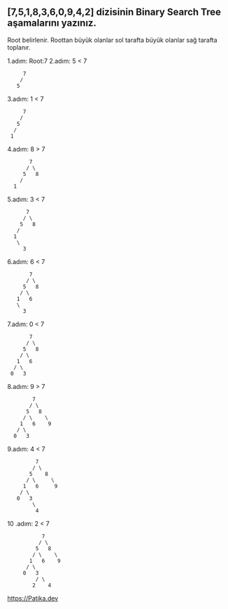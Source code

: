 ## [7,5,1,8,3,6,0,9,4,2] dizisinin Binary Search Tree aşamalarını yazınız.
Root belirlenir. Roottan büyük olanlar sol tarafta büyük olanlar sağ tarafta toplanır.

1.adım: Root:7 2.adım: 5 < 7

         7 
        /
       5
3.adım: 1 < 7

         7
        / 
       5
      /
     1
4.adım: 8 > 7

           7
          / \
         5   8
        /
      1
5.adım: 3 < 7

          7
         / \
        5   8
       /
      1
       \
         3
6.adım: 6 < 7

           7
          / \
         5   8
        / \
       1   6
       \
         3
7.adım: 0 < 7

           7
          / \
         5   8
        / \
       1   6
      / \
     0   3
8.adım: 9 > 7

            7
           / \
          5   8
         / \    \
        1   6    9
       / \
      0   3
9.adım: 4 < 7

             7
            / \
           5    8
          / \     \
         1   6     9
        / \
       0   3
            \
             4
10 .adım: 2 < 7

               7
              / \
             5   8
            / \    \
           1   6    9
          / \
         0   3
             / \
            2    4
            
 
 https://Patika.dev
